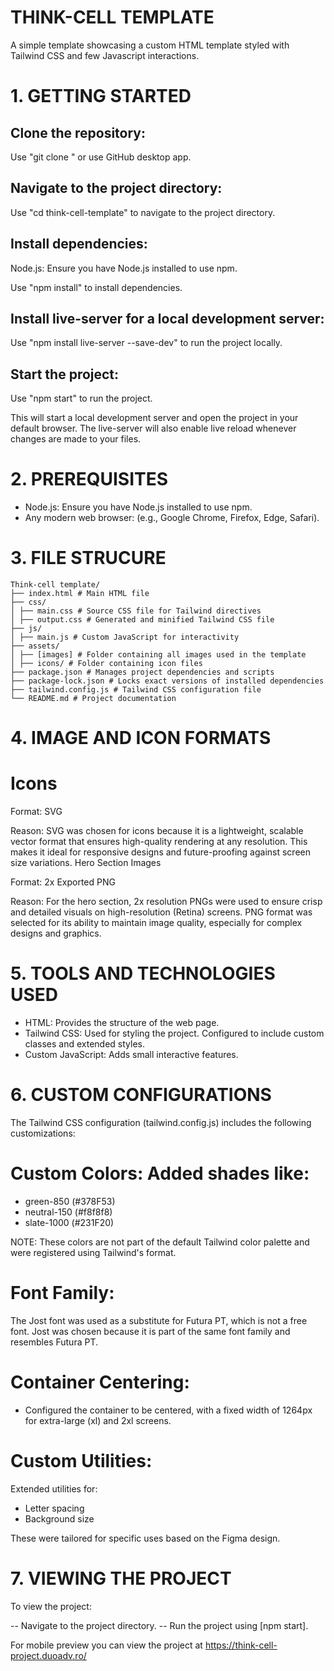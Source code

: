 # THINK-CELL TEMPLATE

A simple template showcasing a custom HTML template styled with Tailwind CSS and few Javascript interactions.

# 1. GETTING STARTED

## Clone the repository:

Use "git clone <repository-url>" or use GitHub desktop app.

## Navigate to the project directory:

Use "cd think-cell-template" to navigate to the project directory.

## Install dependencies:

Node.js: Ensure you have Node.js installed to use npm.

Use "npm install" to install dependencies.

## Install live-server for a local development server:

Use "npm install live-server --save-dev" to run the project locally.

## Start the project:

Use "npm start" to run the project.

This will start a local development server and open the project in your default browser. The live-server will also enable live reload whenever changes are made to your files.

# 2. PREREQUISITES

- Node.js: Ensure you have Node.js installed to use npm.
- Any modern web browser: (e.g., Google Chrome, Firefox, Edge, Safari).

# 3. FILE STRUCURE

```
Think-cell template/
├── index.html # Main HTML file
├── css/
│ ├── main.css # Source CSS file for Tailwind directives
│ ├── output.css # Generated and minified Tailwind CSS file
├── js/
│ ├── main.js # Custom JavaScript for interactivity
├── assets/
│ ├── [images] # Folder containing all images used in the template
│ ├── icons/ # Folder containing icon files
├── package.json # Manages project dependencies and scripts
├── package-lock.json # Locks exact versions of installed dependencies
├── tailwind.config.js # Tailwind CSS configuration file
└── README.md # Project documentation
```

# 4. IMAGE AND ICON FORMATS

# Icons

Format: SVG

Reason: SVG was chosen for icons because it is a lightweight, scalable vector format that ensures high-quality rendering at any resolution. This makes it ideal for responsive designs and future-proofing against screen size variations.
Hero Section Images

Format: 2x Exported PNG

Reason: For the hero section, 2x resolution PNGs were used to ensure crisp and detailed visuals on high-resolution (Retina) screens. PNG format was selected for its ability to maintain image quality, especially for complex designs and graphics.

# 5. TOOLS AND TECHNOLOGIES USED

- HTML: Provides the structure of the web page.
- Tailwind CSS: Used for styling the project. Configured to include custom classes and extended styles.
- Custom JavaScript: Adds small interactive features.

# 6. CUSTOM CONFIGURATIONS

The Tailwind CSS configuration (tailwind.config.js) includes the following customizations:

# Custom Colors: Added shades like:

- green-850 (#378F53)
- neutral-150 (#f8f8f8)
- slate-1000 (#231F20)

NOTE: These colors are not part of the default Tailwind color palette and were registered using Tailwind's format.

# Font Family:

The Jost font was used as a substitute for Futura PT, which is not a free font. Jost was chosen because it is part of the same font family and resembles Futura PT.

# Container Centering:

- Configured the container to be centered, with a fixed width of 1264px for extra-large (xl) and 2xl screens.

# Custom Utilities:

Extended utilities for:

- Letter spacing
- Background size

These were tailored for specific uses based on the Figma design.

# 7. VIEWING THE PROJECT

To view the project:

-- Navigate to the project directory.
-- Run the project using [npm start].

For mobile preview you can view the project at https://think-cell-project.duoadv.ro/
